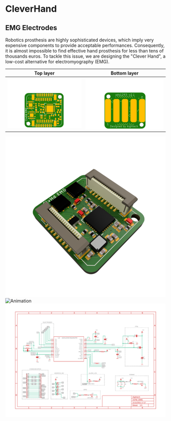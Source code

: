 # CleverHand

## EMG Electrodes

Robotics prosthesis are highly sophisticated devices, which imply very expensive components to provide acceptable performances. Consequently, it is almost impossible to find effective hand prosthesis for less than tens of thousands euros. To tackle this issue, we are designing the "Clever Hand", a low-cost alternative for electromyography (EMG).

Top layer            |  Bottom layer
:-------------------------:|:-------------------------:
![Top layer](docs/clvHdTop.png) |  ![Bop layer](docs/clvHdBot.png)

![3D](docs/clvHd3D.PNG)
![Animation](docs/animation.gif)
![Schematics](docs/schematic.png)


